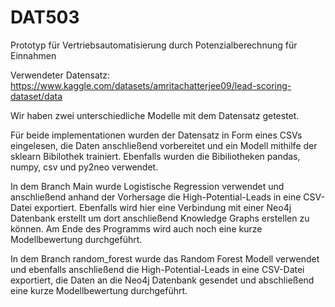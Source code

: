 # DAT503
Prototyp für Vertriebsautomatisierung durch Potenzialberechnung für Einnahmen

Verwendeter Datensatz: https://www.kaggle.com/datasets/amritachatterjee09/lead-scoring-dataset/data 

Wir haben zwei unterschiedliche Modelle mit dem Datensatz getestet.

Für beide implementationen wurden der Datensatz in Form eines CSVs eingelesen, die Daten anschließend vorbereitet und ein Modell mithilfe der sklearn Bibilothek trainiert.
Ebenfalls wurden die Bibiliotheken pandas, numpy, csv und py2neo verwendet.

In dem Branch Main wurde Logistische Regression verwendet und anschließend anhand der Vorhersage die High-Potential-Leads in eine CSV-Datei exportiert.
Ebenfalls wird hier eine Verbindung mit einer Neo4j Datenbank erstellt um dort anschließend Knowledge Graphs erstellen zu können.
Am Ende des Programms wird auch noch eine kurze Modellbewertung durchgeführt.

In dem Branch random_forest wurde das Random Forest Modell verwendet und ebenfalls anschließend die High-Potential-Leads in eine CSV-Datei exportiert, 
die Daten an die Neo4j Datenbank gesendet und abschließend eine kurze Modellbewertung durchgeführt.
